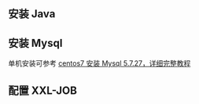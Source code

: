 ## 安装 Java



## 安装 Mysql

单机安装可参考  [centos7 安装 Mysql 5.7.27，详细完整教程](https://www.cnblogs.com/jinghuyue/p/11565564.html)



## 配置 XXL-JOB


